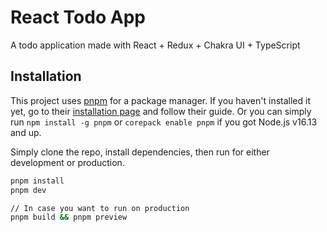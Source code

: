 # React Todo App

A todo application made with React + Redux + Chakra UI + TypeScript

## Installation

This project uses [pnpm](https://pnpm.io/) for a package manager. If you haven't installed it yet, go to their [installation page](https://pnpm.io/installation) and follow their guide. Or you can simply run `npm install -g pnpm` or `corepack enable pnpm` if you got Node.js v16.13 and up.

Simply clone the repo, install dependencies, then run for either development or production.

```bash
pnpm install
pnpm dev

// In case you want to run on production
pnpm build && pnpm preview
```
